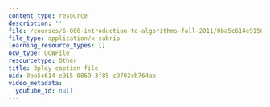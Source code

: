 ```yaml
---
content_type: resource
description: ''
file: /courses/6-006-introduction-to-algorithms-fall-2011/0ba5c614e91500693f85c9702cb764ab_eGSXsaJ-BlY.srt
file_type: application/x-subrip
learning_resource_types: []
ocw_type: OCWFile
resourcetype: Other
title: 3play caption file
uid: 0ba5c614-e915-0069-3f85-c9702cb764ab
video_metadata:
  youtube_id: null
---
```

